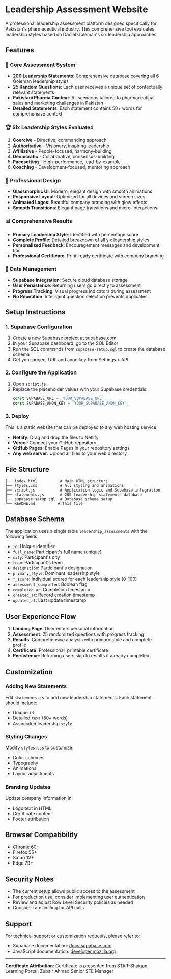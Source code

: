 # Leadership Assessment Website

A professional leadership assessment platform designed specifically for Pakistan's pharmaceutical industry. This comprehensive tool evaluates leadership styles based on Daniel Goleman's six leadership approaches.

## Features

### 🎯 Core Assessment System
- **200 Leadership Statements**: Comprehensive database covering all 6 Goleman leadership styles
- **25 Random Questions**: Each user receives a unique set of contextually relevant statements
- **Pakistani Pharma Context**: All scenarios tailored to pharmaceutical sales and marketing challenges in Pakistan
- **Detailed Statements**: Each statement contains 50+ words for comprehensive context

### 🏆 Six Leadership Styles Evaluated
1. **Coercive** - Directive, commanding approach
2. **Authoritative** - Visionary, inspiring leadership  
3. **Affiliative** - People-focused, harmony-building
4. **Democratic** - Collaborative, consensus-building
5. **Pacesetting** - High-performance, lead-by-example
6. **Coaching** - Development-focused, mentoring approach

### 🎨 Professional Design
- **Glassmorphic UI**: Modern, elegant design with smooth animations
- **Responsive Layout**: Optimized for all devices and screen sizes
- **Animated Logos**: Beautiful company branding with glow effects
- **Smooth Transitions**: Elegant page transitions and micro-interactions

### 📊 Comprehensive Results
- **Primary Leadership Style**: Identified with percentage score
- **Complete Profile**: Detailed breakdown of all six leadership styles
- **Personalized Feedback**: Encouragement messages and development tips
- **Professional Certificate**: Print-ready certificate with company branding

### 💾 Data Management
- **Supabase Integration**: Secure cloud database storage
- **User Persistence**: Returning users go directly to assessment
- **Progress Tracking**: Visual progress indicators during assessment
- **No Repetition**: Intelligent question selection prevents duplicates

## Setup Instructions

### 1. Supabase Configuration

1. Create a new Supabase project at [supabase.com](https://supabase.com)
2. In your Supabase dashboard, go to the SQL Editor
3. Run the SQL commands from `supabase-setup.sql` to create the database schema
4. Get your project URL and anon key from Settings > API

### 2. Configure the Application

1. Open `script.js`
2. Replace the placeholder values with your Supabase credentials:
   ```javascript
   const SUPABASE_URL = 'YOUR_SUPABASE_URL';
   const SUPABASE_ANON_KEY = 'YOUR_SUPABASE_ANON_KEY';
   ```

### 3. Deploy

This is a static website that can be deployed to any web hosting service:
- **Netlify**: Drag and drop the files to Netlify
- **Vercel**: Connect your GitHub repository
- **GitHub Pages**: Enable Pages in your repository settings
- **Any web server**: Upload all files to your web directory

## File Structure

```
├── index.html          # Main HTML structure
├── styles.css          # All styling and animations
├── script.js           # Application logic and Supabase integration
├── statements.js       # 200 leadership statements database
├── supabase-setup.sql  # Database schema setup
└── README.md          # This file
```

## Database Schema

The application uses a single table `leadership_assessments` with the following fields:

- `id`: Unique identifier
- `full_name`: Participant's full name (unique)
- `city`: Participant's city
- `team`: Participant's team
- `designation`: Participant's designation
- `primary_style`: Dominant leadership style
- `*_score`: Individual scores for each leadership style (0-100)
- `assessment_completed`: Boolean flag
- `completed_at`: Completion timestamp
- `created_at`: Record creation timestamp
- `updated_at`: Last update timestamp

## User Experience Flow

1. **Landing Page**: User enters personal information
2. **Assessment**: 25 randomized questions with progress tracking
3. **Results**: Comprehensive analysis with primary style and complete profile
4. **Certificate**: Professional, printable certificate
5. **Persistence**: Returning users skip to results if already completed

## Customization

### Adding New Statements
Edit `statements.js` to add new leadership statements. Each statement should include:
- Unique `id`
- Detailed `text` (50+ words)
- Associated leadership `style`

### Styling Changes
Modify `styles.css` to customize:
- Color schemes
- Typography
- Animations
- Layout adjustments

### Branding Updates
Update company information in:
- Logo text in HTML
- Certificate content
- Footer attribution

## Browser Compatibility

- Chrome 60+
- Firefox 55+
- Safari 12+
- Edge 79+

## Security Notes

- The current setup allows public access to the assessment
- For production use, consider implementing user authentication
- Review and adjust Row Level Security policies as needed
- Consider rate limiting for API calls

## Support

For technical support or customization requests, please refer to:
- Supabase documentation: [docs.supabase.com](https://docs.supabase.com)
- JavaScript documentation: [developer.mozilla.org](https://developer.mozilla.org)

---

**Certificate Attribution**: Certificate is presented from STAR-Shaigan Learning Portal, Zubair Ahmad Senior SFE Manager